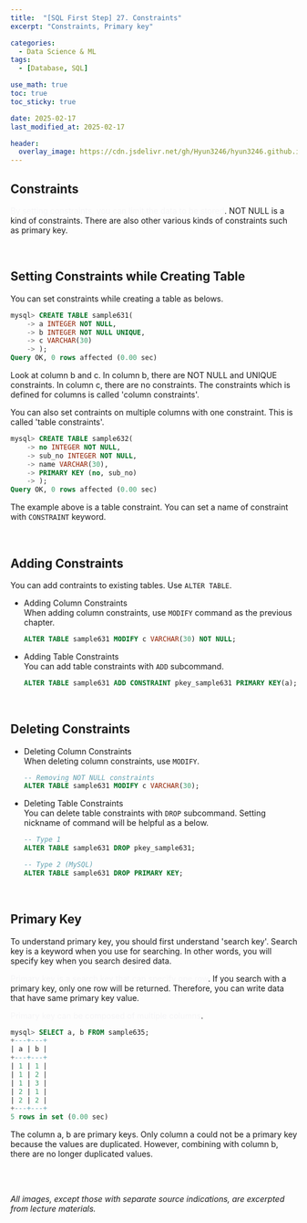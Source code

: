 ```yaml
---
title:  "[SQL First Step] 27. Constraints"
excerpt: "Constraints, Primary key"

categories:
  - Data Science & ML
tags:
  - [Database, SQL]

use_math: true
toc: true
toc_sticky: true

date: 2025-02-17
last_modified_at: 2025-02-17

header:
  overlay_image: https://cdn.jsdelivr.net/gh/Hyun3246/hyun3246.github.io@master/image/overlay image/SQL First Step.png
---
```

## Constraints
<span style="color:#F5F5F7">By setting constraints, you can limit the data to be stored</span>. NOT NULL is a kind of constraints. There are also other various kinds of constraints such as primary key.

<br/>

## Setting Constraints while Creating Table
You can set constraints while creating a table as belows.

```sql
mysql> CREATE TABLE sample631(
    -> a INTEGER NOT NULL,
    -> b INTEGER NOT NULL UNIQUE,
    -> c VARCHAR(30)
    -> );
Query OK, 0 rows affected (0.00 sec)
```

Look at column b and c. In column b, there are NOT NULL and UNIQUE constraints. In column c, there are no constraints. The constraints which is defined for columns is called 'column constraints'.

You can also set contraints on multiple columns with one constraint. This is called 'table constraints'.

```sql
mysql> CREATE TABLE sample632(
    -> no INTEGER NOT NULL,
    -> sub_no INTEGER NOT NULL,
    -> name VARCHAR(30),
    -> PRIMARY KEY (no, sub_no)
    -> );
Query OK, 0 rows affected (0.00 sec)
```

The example above is a table constraint. You can set a name of constraint with `CONSTRAINT` keyword.

<br/>

## Adding Constraints
You can add contraints to existing tables. Use `ALTER TABLE`.

- Adding Column Constraints <br/>
   When adding column constraints, use `MODIFY` command as the previous chapter.

   ```sql
   ALTER TABLE sample631 MODIFY c VARCHAR(30) NOT NULL;
   ```
  
- Adding Table Constraints <br/>
  You can add table constraints with `ADD` subcommand.
  ```sql
  ALTER TABLE sample631 ADD CONSTRAINT pkey_sample631 PRIMARY KEY(a);
  ```

<br/>

## Deleting Constraints
- Deleting Column Constraints <br/>
   When deleting column constraints, use `MODIFY`.

   ```sql
   -- Removing NOT NULL constraints
   ALTER TABLE sample631 MODIFY c VARCHAR(30);
   ```
  
- Deleting Table Constraints <br/>
  You can delete table constraints with `DROP` subcommand. Setting nickname of command will be helpful as a below.
  ```sql
  -- Type 1
  ALTER TABLE sample631 DROP pkey_sample631;

  -- Type 2 (MySQL)
  ALTER TABLE sample631 DROP PRIMARY KEY;
  ```


<br/>

## Primary Key
To understand primary key, you should first understand 'search key'. Search key is a keyword when you use for searching. In other words, you will specify key when you search desired data.

<span style="color:#F5F5F7">Primary key is a search key that can specify one row</span>. If you search with a primary key, only one row will be returned. Therefore, you can write data that have same primary key value.

<span style="color:#F5F5F7">Primary key can be composed of multiple columns</span>.

```sql
mysql> SELECT a, b FROM sample635;
+---+---+
| a | b |
+---+---+
| 1 | 1 |
| 1 | 2 |
| 1 | 3 |
| 2 | 1 |
| 2 | 2 |
+---+---+
5 rows in set (0.00 sec)
```

The column a, b are primary keys. Only column a could not be a primary key because the values are duplicated. However, combining with column b, there are no longer duplicated values.

<br/>
<br/>

*All images, except those with separate source indications, are excerpted from lecture materials.*